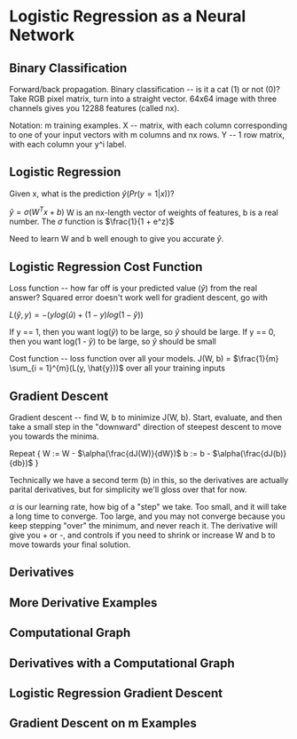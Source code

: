 # Logistic Regression as a Neural Network

## Binary Classification
Forward/back propagation.
Binary classification -- is it a cat (1) or not (0)?
Take RGB pixel matrix, turn into a straight vector. 64x64 image with three channels gives you 12288 features (called nx).

Notation:
m training examples.
X -- matrix, with each column corresponding to one of your input vectors with m columns and nx rows. Y -- 1 row matrix, with each column your y^i label.

## Logistic Regression
Given x, what is the prediction $\hat{y}(Pr(y = 1|x))$?

$\hat{y} = \sigma(W^{T} x + b)$
W is an nx-length vector of weights of features, b is a real number.
The $\sigma$ function is $\frac{1}{1 + e^z}$

Need to learn W and b well enough to give you accurate $\hat{y}$.

## Logistic Regression Cost Function
Loss function -- how far off is your predicted value ($\hat{y}$) from the real answer? Squared error doesn't work well for gradient descent, go with

$L(\hat{y}, y) = -(y log(\hat{u}) + (1 - y) log(1 - \hat{y}))$

If y == 1, then you want log($\hat{y}$) to be large, so $\hat{y}$ should be large.
If y == 0, then you want log(1 - $\hat{y}$) to be large, so $\hat{y}$ should be small

Cost function -- loss function over all your models.
J(W, b) = $\frac{1}{m} \sum_{i = 1}^{m}(L(y, \hat{y}))$ over all your training inputs

## Gradient Descent
Gradient descent -- find W, b to minimize J(W, b). Start, evaluate, and then take a small step in the "downward" direction of steepest descent to move you towards the minima.

Repeat {
  W := W - $\alpha(\frac{dJ(W)}{dW})$
  b := b - $\alpha(\frac{dJ(b)}{db})$
}

Technically we have a second term (b) in this, so the derivatives are actually parital derivatives, but for simplicity we'll gloss over that for now.

$\alpha$ is our learning rate, how big of a "step" we take. Too small, and it will take a long time to converge. Too large, and you may not converge because you keep stepping "over" the minimum, and never reach it. The derivative will give you + or -, and controls if you need to shrink or increase W and b to move towards your final solution.

## Derivatives

## More Derivative Examples

## Computational Graph

## Derivatives with a Computational Graph

## Logistic Regression Gradient Descent

## Gradient Descent on m Examples
